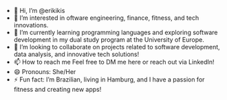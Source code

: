 - 👋 Hi, I’m @erikikis
- 👀 I’m interested in oftware engineering, finance, fitness, and tech innovations.
- 🌱 I’m currently learning programming languages and exploring software development in my dual study program at the University of Europe.
- 💞️ I’m looking to collaborate on projects related to software development, data analysis, and innovative tech solutions!
- 📫 How to reach me Feel free to DM me here or reach out via LinkedIn!
- 😄 Pronouns: She/Her
- ⚡ Fun fact: I’m Brazilian, living in Hamburg, and I have a passion for fitness and creating new apps!

<!---
erikikis/erikikis is a ✨ special ✨ repository because its `README.md` (this file) appears on your GitHub profile.
You can click the Preview link to take a look at your changes.
--->
